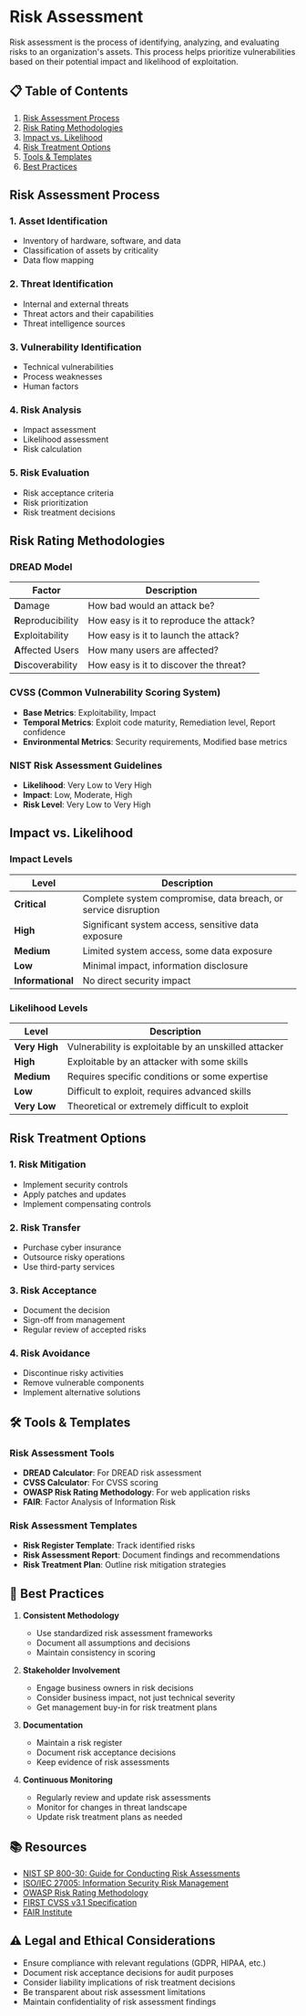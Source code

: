 # Risk Assessment

Risk assessment is the process of identifying, analyzing, and evaluating risks to an organization's assets. This process helps prioritize vulnerabilities based on their potential impact and likelihood of exploitation.

## 📋 Table of Contents

1. [Risk Assessment Process](#risk-assessment-process)
2. [Risk Rating Methodologies](#risk-rating-methodologies)
3. [Impact vs. Likelihood](#impact-vs-likelihood)
4. [Risk Treatment Options](#risk-treatment-options)
5. [Tools & Templates](#-tools--templates)
6. [Best Practices](#-best-practices)

## Risk Assessment Process

### 1. Asset Identification
- Inventory of hardware, software, and data
- Classification of assets by criticality
- Data flow mapping

### 2. Threat Identification
- Internal and external threats
- Threat actors and their capabilities
- Threat intelligence sources

### 3. Vulnerability Identification
- Technical vulnerabilities
- Process weaknesses
- Human factors

### 4. Risk Analysis
- Impact assessment
- Likelihood assessment
- Risk calculation

### 5. Risk Evaluation
- Risk acceptance criteria
- Risk prioritization
- Risk treatment decisions

## Risk Rating Methodologies

### DREAD Model
| Factor | Description |
|--------|-------------|
| **D**amage | How bad would an attack be? |
| **R**eproducibility | How easy is it to reproduce the attack? |
| **E**xploitability | How easy is it to launch the attack? |
| **A**ffected Users | How many users are affected? |
| **D**iscoverability | How easy is it to discover the threat? |

### CVSS (Common Vulnerability Scoring System)
- **Base Metrics**: Exploitability, Impact
- **Temporal Metrics**: Exploit code maturity, Remediation level, Report confidence
- **Environmental Metrics**: Security requirements, Modified base metrics

### NIST Risk Assessment Guidelines
- **Likelihood**: Very Low to Very High
- **Impact**: Low, Moderate, High
- **Risk Level**: Very Low to Very High

## Impact vs. Likelihood

### Impact Levels
| Level | Description |
|-------|-------------|
| **Critical** | Complete system compromise, data breach, or service disruption |
| **High** | Significant system access, sensitive data exposure |
| **Medium** | Limited system access, some data exposure |
| **Low** | Minimal impact, information disclosure |
| **Informational** | No direct security impact |

### Likelihood Levels
| Level | Description |
|-------|-------------|
| **Very High** | Vulnerability is exploitable by an unskilled attacker |
| **High** | Exploitable by an attacker with some skills |
| **Medium** | Requires specific conditions or some expertise |
| **Low** | Difficult to exploit, requires advanced skills |
| **Very Low** | Theoretical or extremely difficult to exploit |

## Risk Treatment Options

### 1. Risk Mitigation
- Implement security controls
- Apply patches and updates
- Implement compensating controls

### 2. Risk Transfer
- Purchase cyber insurance
- Outsource risky operations
- Use third-party services

### 3. Risk Acceptance
- Document the decision
- Sign-off from management
- Regular review of accepted risks

### 4. Risk Avoidance
- Discontinue risky activities
- Remove vulnerable components
- Implement alternative solutions

## 🛠 Tools & Templates

### Risk Assessment Tools
- **DREAD Calculator**: For DREAD risk assessment
- **CVSS Calculator**: For CVSS scoring
- **OWASP Risk Rating Methodology**: For web application risks
- **FAIR**: Factor Analysis of Information Risk

### Risk Assessment Templates
- **Risk Register Template**: Track identified risks
- **Risk Assessment Report**: Document findings and recommendations
- **Risk Treatment Plan**: Outline risk mitigation strategies

## 📝 Best Practices

1. **Consistent Methodology**
   - Use standardized risk assessment frameworks
   - Document all assumptions and decisions
   - Maintain consistency in scoring

2. **Stakeholder Involvement**
   - Engage business owners in risk decisions
   - Consider business impact, not just technical severity
   - Get management buy-in for risk treatment plans

3. **Documentation**
   - Maintain a risk register
   - Document risk acceptance decisions
   - Keep evidence of risk assessments

4. **Continuous Monitoring**
   - Regularly review and update risk assessments
   - Monitor for changes in threat landscape
   - Update risk treatment plans as needed

## 📚 Resources

- [NIST SP 800-30: Guide for Conducting Risk Assessments](https://csrc.nist.gov/publications/detail/sp/800-30/rev-1/final)
- [ISO/IEC 27005: Information Security Risk Management](https://www.iso.org/standard/75281.html)
- [OWASP Risk Rating Methodology](https://owasp.org/www-community/OWASP_Risk_Rating_Methodology)
- [FIRST CVSS v3.1 Specification](https://www.first.org/cvss/)
- [FAIR Institute](https://www.fairinstitute.org/)

## ⚠️ Legal and Ethical Considerations

- Ensure compliance with relevant regulations (GDPR, HIPAA, etc.)
- Document risk acceptance decisions for audit purposes
- Consider liability implications of risk treatment decisions
- Be transparent about risk assessment limitations
- Maintain confidentiality of risk assessment findings
